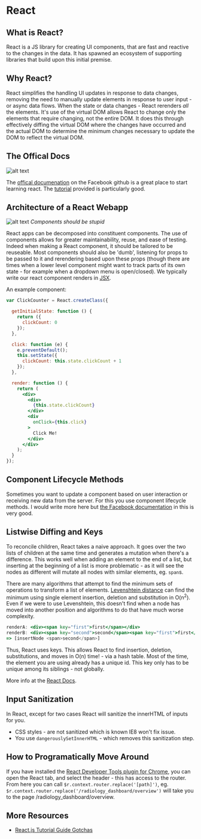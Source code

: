 # React

## What is React?

React is a JS library for creating UI components, that are fast and reactive to the changes in the data.  It has spawned an ecosystem of supporting libraries that build upon this initial premise.

## Why React?

React simplifies the handling UI updates in response to data changes, removing the need to manually update elements in response to user input - or async data flows.  When the state or data changes - React rerenders *all* the elements.  It's use of the virtual DOM allows React to change only the elements that require changing, not the entire DOM.  It does this through effectively diffing the virtual DOM where the changes have occurred and the actual DOM to determine the minimum changes necessary to update the DOM to reflect the virtual DOM.

## The Offical Docs

![alt text](http://imgs.xkcd.com/comics/like_im_five.png "So easy...")

The [offical documenation](https://facebook.github.io/react/docs/getting-started.html) on the Facebook github is a great place to start learning react. The [tutorial](https://facebook.github.io/react/docs/tutorial.html) provided is particularly good.

## Architecture of a React Webapp

![alt text](http://imgs.xkcd.com/comics/manuals.png "Writing Comments")
*Components should be stupid*

React apps can be decomposed into constituent components. The use of components allows for greater maintainability, reuse, and ease of testing.  Indeed when making a React component, it should be tailored to be reuseable.  Most components should also be 'dumb', listening for props to be passed to it and rerendering based upon these props (though there are times when a lower level component might want to track parts of its own state - for example when a dropdown menu is open/closed).  We typically write our react component renders in [JSX](./jsx.md).

An example component:

```jsx
var ClickCounter = React.createClass({

  getInitialState: function () {
    return ({
      clickCount: 0
    });
  },

  click: function (e) {
    e.preventDefault();
    this.setState({
      clickCount: this.state.clickCount + 1
    });
  },

  render: function () {
    return (
      <div>
        <div>
          {this.state.clickCount}
        </div>
        <div
          onClick={this.click}
        >
          Click Me!
        </div>
      </div>
    );
  }
});
```

## Component Lifecycle Methods

Sometimes you want to update a component based on user interaction or receiving new data from the server.  For this you use component lifecycle methods.  I would write more here but [the Facebook documentation](https://facebook.github.io/react/docs/component-specs.html#lifecycle-methods) in this is very good.

## Listwise Diffing and Keys

To reconcile children, React takes a naive approach.   It goes over the two lists of children at the same time and generates a mutation when there's a difference.  This works well when adding an element to the end of a list, but inserting at the beginning of a list is more problematic - as it will see the nodes as different will mutate all nodes with similar elements, eg. `span`s.

There are many algorithms that attempt to find the minimum sets of operations to transform a list of elements. [Levenshtein distance](https://en.wikipedia.org/wiki/Levenshtein_distance) can find the minimum using single element insertion, deletion and substitution in O(n<sup>2</sup>). Even if we were to use Levenshtein, this doesn't find when a node has moved into another position and algorithms to do that have much worse complexity.

```jsx
renderA: <div><span key="first">first</span></div>
renderB: <div><span key="second">second</span><span key="first">first</span></div>
=> [insertNode <span>second</span>]
```

Thus, React uses keys.  This allows React to find insertion, deletion, substitutions, and moves in O(n) time! - via a hash table.  Most of the time, the element you are using already has a unique id.  This key only has to be unique among its siblings - not globally.

More info at the [React Docs](https://facebook.github.io/react/docs/reconciliation.html#list-wise-diff).

## Input Sanitization

In React, except for two cases React will sanitize the innerHTML of inputs for you.

- CSS styles - are not sanitized which is known IE8 won't fix issue.
- You use `dangerouslySetInnerHTML` - which removes this sanitization step.

## How to Programatically Move Around

If you have installed the [React Developer Tools plugin for Chrome](https://chrome.google.com/webstore/detail/react-developer-tools/fmkadmapgofadopljbjfkapdkoienihi?hl=en), you can open the React tab, and select the header - this has access to the router.  From here you can call `$r.context.router.replace('[path]')`, eg. `$r.context.router.replace('/radiology_dashboard/overview')` will take you to the page /radiology_dashboard/overview.


## More Resources

- [React.js Tutorial Guide Gotchas](https://zapier.com/engineering/react-js-tutorial-guide-gotchas/)
